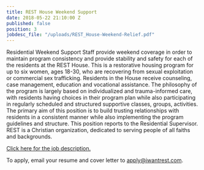 ```yaml
---
title: REST House Weekend Support
date: 2018-05-22 21:10:00 Z
published: false
position: 3
jobdesc_file: "/uploads/REST_House-Weekend-Relief.pdf"
---
```


Residential Weekend Support Staff provide weekend coverage in order to maintain program consistency and
provide stability and safety for each of the residents at the REST House. This is a restorative housing program for up to six women, ages 18-30, who are recovering from sexual exploitation or commercial sex trafficking. Residents in the House receive counseling, case management, education and vocational assistance. The philosophy of the program is largely based on individualized and trauma-informed care, with residents having choices in their program plan while also participating in regularly scheduled and structured supportive classes, groups, activities. The primary aim of this position is to build trusting relationships with residents in a consistent manner while also implementing the program guidelines and structure. This position reports to the Residential Supervisor. REST is a Christian organization, dedicated to serving people of all faiths and backgrounds.

[Click here for the job description.](https://iwantrest.com/uploads/REST_House-Weekend-Relief.pdf)

To apply, email your resume and cover letter to [apply@iwantrest.com](mailto:apply@iwantrest.com).